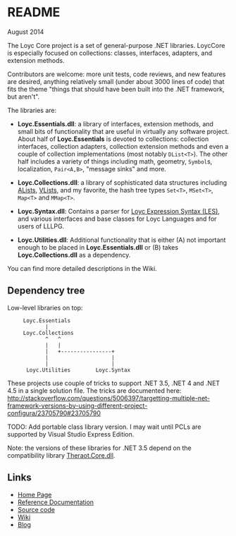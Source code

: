 README
======

August 2014

The Loyc Core project is a set of general-purpose .NET libraries. LoycCore is especially focused on collections: classes, interfaces, adapters, and extension methods. 
    
Contributors are welcome: more unit tests, code reviews, and new features are desired, anything relatively small (under about 3000 lines of code) that fits the theme "things that should have been built into the .NET framework, but aren't".

The libraries are:

- **Loyc.Essentials.dll**: a library of interfaces, extension methods, and small bits of functionality that are useful in virtually any software project. About half of **Loyc.Essentials** is devoted to collections: collection interfaces, collection adapters, collection extension methods and even a couple of collection implementations (most notably `DList<T>`). The other half includes a variety of things including math, geometry, `Symbol`s, localization, `Pair<A,B>`, "message sinks" and more.
- **Loyc.Collections.dll**: a library of sophisticated data structures including [ALists][1], [VLists][2], and my favorite, the hash tree types `Set<T>`, `MSet<T>`, `Map<T>` and `MMap<T>`.
- **Loyc.Syntax.dll**: Contains a parser for [Loyc Expression Syntax (LES)][3], and various interfaces and base classes for Loyc Languages and for users of LLLPG.
- **Loyc.Utilities.dll**: Additional functionality that is either (A) not important enough to be placed in **Loyc.Essentials.dll** or (B) takes **Loyc.Collections.dll** as a dependency.

  [1]: http://www.codeproject.com/Articles/568095/The-List-Trifecta-Part
  [2]: http://www.codeproject.com/Articles/26171/VList-data-structures-in-C
  [3]: https://github.com/qwertie/Loyc/wiki/Loyc-Expression-Syntax

You can find more detailed descriptions in the Wiki.

Dependency tree
---------------

Low-level libraries on top:

         Loyc.Essentials
                |
         Loyc.Collections
                ^   ^      
                |   |      
                |   +----------------+
                |                    |     
                |                    |
          Loyc.Utilities        Loyc.Syntax

These projects use couple of tricks to support .NET 3.5, .NET 4 and .NET 4.5 in a single solution file. The tricks are documented here: http://stackoverflow.com/questions/5006397/targetting-multiple-net-framework-versions-by-using-different-project-configura/23705790#23705790

TODO: Add portable class library version. I may wait until PCLs are supported by Visual Studio Express Edition.

Note: the versions of these libraries for .NET 3.5 depend on the compatibility library [Theraot.Core.dll](https://github.com/theraot/Theraot).

Links
-----

- [Home Page](http://core.loyc.net)
- [Reference Documentation](http://loyc.net/doc/code/)
- [Source code](http://github.com/qwertie/LoycCore)
- [Wiki](https://github.com/qwertie/LoycCore/wiki)
- [Blog](http://loyc.net/blog)
